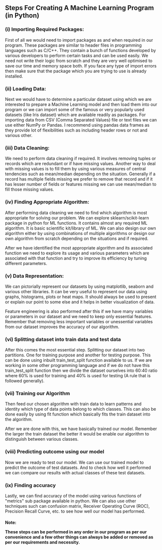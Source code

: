 ## Steps For Creating A Machine Learning Program (in Python)
			
### (i) Importing Required Packages: 
First of all we would need to import packages as and when required in our program. These packages are similar to header files in programming languages such as C/C++. They contain a bunch of functions developed by various developers to perform certain tasks and can be used easily. We need not write their logic from scratch and they are very well optimised to save our time and memory space both. If you face any type of import errors then make sure that the package which you are trying to use is already installed.

### (ii) Loading Data: 
Next we would have to determine a particular dataset using which we are interested to prepare a Machine Learning model and then load them into our program or we can import some of the famous or very popularly used datasets (like Iris dataset) which are available readily as packages. For importing data from CSV (Comma Separated Values) file or text files we can use either NumPy or Pandas. I recommend using pandas data frames as they provide lot of flexibilities such as including header rows or not and various other.

### (iii) Data Cleaning: 
We need to perform data cleaning if required. It involves removing tuples or records which are redundant or if have missing values. Another way to deal with missing values is to fill them by using various measures of central tendencies such as mean/median depending on the situation. Generally if a record has multiple fields missing we prefer to remove that record and if it has lesser number of fields or features missing we can use mean/median to fill those missing values.

### (iv) Finding Appropriate Algorithm: 
After performing data cleaning we need to find which algorithm is most appropriate for solving our problem. We can explore sklearn/scikit-learn package in python for ML functions. It contains almost any required ML algorithm. It is basic scientific kit/library of ML. We can also design our own algorithm either by using combinations of multiple algorithms or design our own algorithm from scratch depending on the situations and if required.

After we have identified the most appropriate algorithm and its associated function we need to explore its usage and various parameters which are associated with that function and try to improve its efficiency by tuning different parameters.

### (v) Data Representation: 
We can pictorially represent our datasets by using matplotlib, seaborn and various other libraries. It can be very useful to represent our data using graphs, histograms, plots or heat maps. It should always be used to present or explain our point to some else and it helps in better visualization of data. 

Feature engineering is also performed after this if we have many variables or parameters in our dataset and we need to keep only essential features. Remember that removing less important variables or unessential variables from our dataset improves the accuracy of our algorithm.

### (vi) Splitting dataset into train data and test data
After this comes the most essential step. Splitting our dataset into two partitions. One for training purpose and another for testing purpose. This can be done using inbuilt train_test_split function available to us. If we are working in some other programming language and if we do not have this train_test_split function then we divide the dataset ourselves into 60:40 ratio where 60% is used for training and 40% is used for testing (A rule that is followed generally).

### (vii) Training our Algorithm
Then feed our chosen algorithm with train data to learn patterns and identity which type of data points belong to which classes. This can also be done easily by using fit function which basically fits the train dataset into the algorithm.

After we are done with this, we have basically trained our model. Remember the larger the train dataset the better it would be enable our algorithm to distinguish between various classes.

### (viii) Predicting outcome using our model
Now we are ready to test our model. We can use our trained model to predict the outcome of test datasets. And to check how well it performed we can compare our results with actual classes of these test datasets.

### (ix) Finding accuracy
Lastly, we can find accuracy of the model using various functions of "metrics" sub package available in python. We can also use other techniques such can confusion matrix, Receiver Operating Curve (ROC), Precision Recall Curve, etc. to see how well our model has performed.

#### Note: <p>These steps can be performed in any order in our program as per our convenience and a few other things can always be added or removed as per our requirements and necessity.</p>
